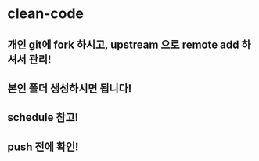# clean-code
## 개인 git에 fork 하시고, upstream 으로 remote add 하셔서 관리!
## 본인 폴더 생성하시면 됩니다!
## schedule 참고!
## push 전에 확인!
